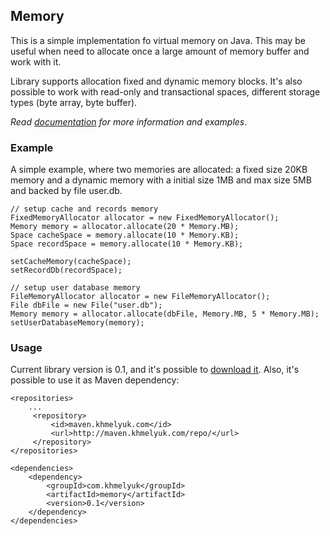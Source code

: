 ## Memory
This is a simple implementation fo virtual memory on Java. This may be useful when need to allocate once a large
amount of memory buffer and work with it.

Library supports allocation fixed and dynamic memory blocks. It's also possible to work with read-only and transactional spaces,
different storage types (byte array, byte buffer).

*Read [documentation](https://github.com/rkhmelyuk/memory/wiki) for more information and examples*.

### Example
A simple example, where two memories are allocated: a fixed size 20KB memory and
a dynamic memory with a initial size 1MB and max size 5MB and backed by file user.db.

    // setup cache and records memory
    FixedMemoryAllocator allocator = new FixedMemoryAllocator();
    Memory memory = allocator.allocate(20 * Memory.MB);
    Space cacheSpace = memory.allocate(10 * Memory.KB);
    Space recordSpace = memory.allocate(10 * Memory.KB);

    setCacheMemory(cacheSpace);
    setRecordDb(recordSpace);

    // setup user database memory
    FileMemoryAllocator allocator = new FileMemoryAllocator();
    File dbFile = new File("user.db");
    Memory memory = allocator.allocate(dbFile, Memory.MB, 5 * Memory.MB);
    setUserDatabaseMemory(memory);


### Usage
Current library version is 0.1, and it's possible to [download it](http://maven.khmelyuk.com/repo/com/khmelyuk/memory/0.1/memory-0.1.jar).
Also, it's possible to use it as Maven dependency:

    <repositories>
        ...
         <repository>
             <id>maven.khmelyuk.com</id>
             <url>http://maven.khmelyuk.com/repo/</url>
         </repository>
    </repositories>

    <dependencies>
        <dependency>
            <groupId>com.khmelyuk</groupId>
            <artifactId>memory</artifactId>
            <version>0.1</version>
        </dependency>
    </dependencies>